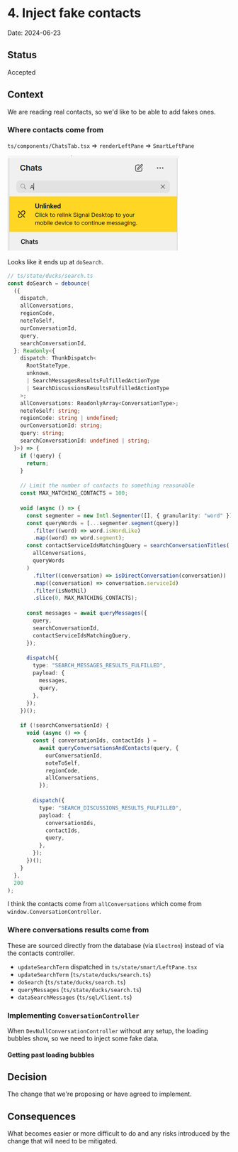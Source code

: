 # 4. Inject fake contacts

Date: 2024-06-23

## Status

Accepted

## Context

We are reading real contacts, so we'd like to be able to add fakes ones.

### Where contacts come from

`ts/components/ChatsTab.tsx` => `renderLeftPane` => `SmartLeftPane`

![alt text](assets/0004-inject-fake-contacts.md-image.png)

Looks like it ends up at `doSearch`.

```ts
// ts/state/ducks/search.ts
const doSearch = debounce(
  ({
    dispatch,
    allConversations,
    regionCode,
    noteToSelf,
    ourConversationId,
    query,
    searchConversationId,
  }: Readonly<{
    dispatch: ThunkDispatch<
      RootStateType,
      unknown,
      | SearchMessagesResultsFulfilledActionType
      | SearchDiscussionsResultsFulfilledActionType
    >;
    allConversations: ReadonlyArray<ConversationType>;
    noteToSelf: string;
    regionCode: string | undefined;
    ourConversationId: string;
    query: string;
    searchConversationId: undefined | string;
  }>) => {
    if (!query) {
      return;
    }

    // Limit the number of contacts to something reasonable
    const MAX_MATCHING_CONTACTS = 100;

    void (async () => {
      const segmenter = new Intl.Segmenter([], { granularity: "word" });
      const queryWords = [...segmenter.segment(query)]
        .filter((word) => word.isWordLike)
        .map((word) => word.segment);
      const contactServiceIdsMatchingQuery = searchConversationTitles(
        allConversations,
        queryWords
      )
        .filter((conversation) => isDirectConversation(conversation))
        .map((conversation) => conversation.serviceId)
        .filter(isNotNil)
        .slice(0, MAX_MATCHING_CONTACTS);

      const messages = await queryMessages({
        query,
        searchConversationId,
        contactServiceIdsMatchingQuery,
      });

      dispatch({
        type: "SEARCH_MESSAGES_RESULTS_FULFILLED",
        payload: {
          messages,
          query,
        },
      });
    })();

    if (!searchConversationId) {
      void (async () => {
        const { conversationIds, contactIds } =
          await queryConversationsAndContacts(query, {
            ourConversationId,
            noteToSelf,
            regionCode,
            allConversations,
          });

        dispatch({
          type: "SEARCH_DISCUSSIONS_RESULTS_FULFILLED",
          payload: {
            conversationIds,
            contactIds,
            query,
          },
        });
      })();
    }
  },
  200
);
```

I think the contacts come from `allConversations` which come from `window.ConversationController`.

### Where conversations results come from

These are sourced directly from the database (via `Electron`) instead of via the contacts controller.

- `updateSearchTerm` dispatched in `ts/state/smart/LeftPane.tsx`
- `updateSearchTerm` (`ts/state/ducks/search.ts`)
- `doSearch` (`ts/state/ducks/search.ts`)
- `queryMessages` (`ts/state/ducks/search.ts`)
- `dataSearchMessages` (`ts/sql/Client.ts`)

### Implementing `ConversationController`

When `DevNullConversationController` without any setup, the loading bubbles show, so we need to inject some fake data.

#### Getting past loading bubbles

## Decision

The change that we're proposing or have agreed to implement.

## Consequences

What becomes easier or more difficult to do and any risks introduced by the change that will need to be mitigated.

